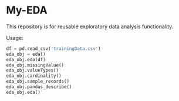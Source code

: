 # My-EDA
This repository is for reusable exploratory data analysis functionality. 

Usage: 
```py
df = pd.read_csv('trainingData.csv')
eda_obj = eda()
eda_obj.eda(df)
eda_obj.missingValue()
eda_obj.valueTypes()
eda_obj.cardinality()
eda_obj.sample_records()
eda_obj.pandas_describe()
eda_obj.eda()
```